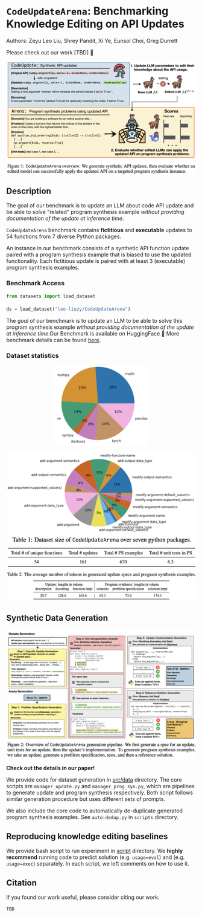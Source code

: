 # `CodeUpdateArena`: Benchmarking Knowledge Editing on API Updates

Authors: Zeyu Leo Liu, Shrey Pandit, Xi Ye, Eunsol Choi, Greg Durrett

Please check out our work [TBD] 📃

![Dataset overview](./images/dataset-overview.png)

## Description

The goal of our benchmark is to update an LLM about code API update and be able to solve "related" program synthesis example *without providing documentation of the update at inference time*.

`CodeUpdateArena` benchmark contains **fictitious** and **executable** updates to 54 functions from 7 diverse Python packages. 

An instance in our benchmark consists of a synthetic API function update paired with a program synthesis example that is biased to use the updated functionality. Each fictitious update is paired with at least 3 (executable) program synthesis examples. 


### Benchmark Access

```python
from datasets import load_dataset

ds = load_dataset("leo-liuzy/CodeUpdateArena")
```

The *goal* of our benchmark is to update an LLM to be able to solve this program synthesis example *without providing documentation of the update at inference time*.Our Benchmark is available on HuggingFace 🤗 More benchmark details can be found [here](https://huggingface.co/datasets/leo-liuzy/CodeUpdateArena).


### Dataset statistics
<p align="center">
  <img src="./images/demographics-by-package.png" alt="Demographics by package" width="50%" />
</p>


<img src="./images/demographics-by-update.png" alt="Demographics by update type"/>

<br/>

<img src="./images/dataset-size.png" alt="Size"/>

<br/>

<img src="./images/dataset-token-stats.png" alt="Token statistics"/>

<br/>




## Synthetic Data Generation

<img src="./images/generation-pipeline.png" alt="Generation pipeline"/>

**Check out the details in our paper!**

We provide code for dataset generation in [src/data](https://github.com/leo-liuzy/CodeUpdateArena/tree/main/src/data) directory. The core scripts are `manager_update.py` and `manager_prog_syn.py`, which are pipelines to generate update and program synthesis respectively. Both script follows similar generation procedure but uses different sets of prompts.

We also include the core code to automatically de-duplicate generated program synthesis examples. See `auto-dedup.py` in `scripts` directory.

## Reproducing knowledge editing baselines

We provide bash script to run experiment in [script](https://github.com/leo-liuzy/CodeUpdateArena/tree/main/scripts) directory. We **highly recommend** running code to predict solution (e.g. `usage=eval`) and (e.g. `usage=exec`) separately. In each script, we left comments on how to use it.

## Citation

If you found our work useful, please consider citing our work.
```
TBD
```